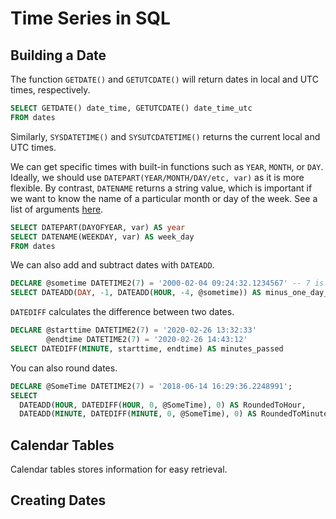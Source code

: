 # Time Series in SQL

## Building a Date

The function `GETDATE()` and `GETUTCDATE()` will return dates in local and UTC
times, respectively.

```sql 
SELECT GETDATE() date_time, GETUTCDATE() date_time_utc 
FROM dates
```

Similarly, `SYSDATETIME()` and `SYSUTCDATETIME()` returns the current local and
UTC times.

We can get specific times with built-in functions such as `YEAR`, `MONTH`, or
`DAY`. Ideally, we should use `DATEPART(YEAR/MONTH/DAY/etc, var)` as it is more
flexible. By contrast, `DATENAME` returns a string value, which is important if
we want to know the name of a particular month or day of the week. See a list
of arguments
[here](https://docs.microsoft.com/en-us/sql/t-sql/functions/datepart-transact-sql?view=sql-server-ver15).

```sql 
SELECT DATEPART(DAYOFYEAR, var) AS year
SELECT DATENAME(WEEKDAY, var) AS week_day
FROM dates
```

We can also add and subtract dates with `DATEADD`. 

```sql 
DECLARE @sometime DATETIME2(7) = '2000-02-04 09:24:32.1234567' -- 7 is the default 
SELECT DATEADD(DAY, -1, DATEADD(HOUR, -4, @sometime)) AS minus_one_day_and_four_hours
```

`DATEDIFF` calculates the difference between two dates.

```sql
DECLARE @starttime DATETIME2(7) = '2020-02-26 13:32:33'
        @endtime DATETIME2(7) = '2020-02-26 14:43:12'
SELECT DATEDIFF(MINUTE, starttime, endtime) AS minutes_passed
```

You can also round dates.

```sql 
DECLARE @SomeTime DATETIME2(7) = '2018-06-14 16:29:36.2248991';
SELECT
  DATEADD(HOUR, DATEDIFF(HOUR, 0, @SomeTime), 0) AS RoundedToHour,
  DATEADD(MINUTE, DATEDIFF(MINUTE, 0, @SomeTime), 0) AS RoundedToMinute;
```

## Calendar Tables

Calendar tables stores information for easy retrieval.

## Creating Dates


